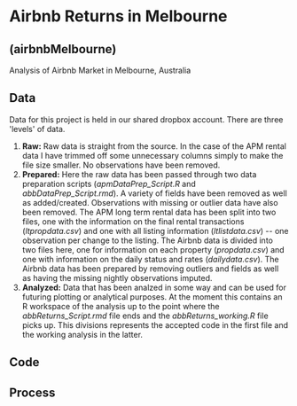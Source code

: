 # Airbnb Returns in Melbourne 
## (airbnbMelbourne)

Analysis of Airbnb Market in Melbourne, Australia

## Data

Data for this project is held in our shared dropbox account.  There are three 'levels' of data.

1. **Raw:**  Raw data is straight from the source.  In the case of the APM rental data I have trimmed off some unnecessary columns simply to make the file size smaller.  No observations have been removed. 
2. **Prepared:**  Here the raw data has been passed through two data preparation scripts (*apmDataPrep_Script.R* and *abbDataPrep_Script.rmd*).  A variety of fields have been removed as well as added/created.  Observations with missing or outlier data have also been removed.  The APM long term rental data has been split into two files, one with the information on the final rental transactions (*ltpropdata.csv*) and one with all listing information (*ltlistdata.csv*) -- one observation per change to the listing. The Airbnb data is divided into two files here, one for information on each property (*propdata.csv*) and one with information on the daily status and rates (*dailydata.csv*).  The Airbnb data has been prepared by removing outliers and fields as well as having the missing nightly observations imputed.
3. **Analyzed:** Data that has been analzed in some way and can be used for futuring plotting or analytical purposes.  At the moment this contains an R workspace of the analysis up to the point where the *abbReturns_Script.rmd* file ends and the *abbReturns_working.R* file picks up.  This divisions represents the accepted code in the first file and the working analysis in the latter. 

## Code

## Process


